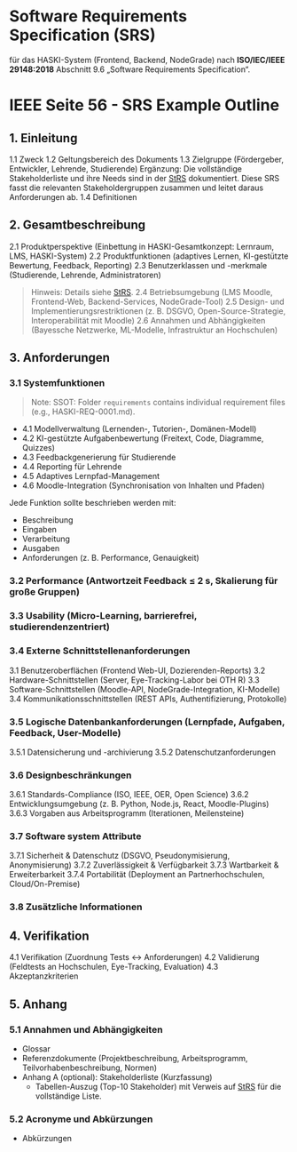 # Software Requirements Specification (SRS)

für das HASKI-System (Frontend, Backend, NodeGrade) nach **ISO/IEC/IEEE 29148:2018** Abschnitt 9.6 „Software Requirements Specification“.

# IEEE Seite 56 - SRS Example Outline

## 1. Einleitung

1.1 Zweck
1.2 Geltungsbereich des Dokuments
1.3 Zielgruppe (Fördergeber, Entwickler, Lehrende, Studierende)
Ergänzung: Die vollständige Stakeholderliste und ihre Needs sind in der [StRS](../strs/StRS.md) dokumentiert. Diese SRS fasst die relevanten Stakeholdergruppen zusammen und leitet daraus Anforderungen ab.
1.4 Definitionen

## 2. Gesamtbeschreibung

2.1 Produktperspektive (Einbettung in HASKI-Gesamtkonzept: Lernraum, LMS, HASKI-System)
2.2 Produktfunktionen (adaptives Lernen, KI-gestützte Bewertung, Feedback, Reporting)
2.3 Benutzerklassen und -merkmale (Studierende, Lehrende, Administratoren)
> Hinweis: Details siehe [StRS](../strs/StRS.md).
2.4 Betriebsumgebung (LMS Moodle, Frontend-Web, Backend-Services, NodeGrade-Tool)
2.5 Design- und Implementierungsrestriktionen (z. B. DSGVO, Open-Source-Strategie, Interoperabilität mit Moodle)
2.6 Annahmen und Abhängigkeiten (Bayessche Netzwerke, ML-Modelle, Infrastruktur an Hochschulen)

## 3. Anforderungen
### 3.1 Systemfunktionen
> Note: SSOT: Folder `requirements` contains individual requirement files (e.g., HASKI-REQ-0001.md).
* 4.1 Modellverwaltung (Lernenden-, Tutorien-, Domänen-Modell)
* 4.2 KI-gestützte Aufgabenbewertung (Freitext, Code, Diagramme, Quizzes)
* 4.3 Feedbackgenerierung für Studierende
* 4.4 Reporting für Lehrende
* 4.5 Adaptives Lernpfad-Management
* 4.6 Moodle-Integration (Synchronisation von Inhalten und Pfaden)

Jede Funktion sollte beschrieben werden mit:

* Beschreibung
* Eingaben
* Verarbeitung
* Ausgaben
* Anforderungen (z. B. Performance, Genauigkeit)

### 3.2 Performance (Antwortzeit Feedback ≤ 2 s, Skalierung für große Gruppen)

### 3.3 Usability (Micro-Learning, barrierefrei, studierendenzentriert)

### 3.4 Externe Schnittstellenanforderungen

3.1 Benutzeroberflächen (Frontend Web-UI, Dozierenden-Reports)
3.2 Hardware-Schnittstellen (Server, Eye-Tracking-Labor bei OTH R)
3.3 Software-Schnittstellen (Moodle-API, NodeGrade-Integration, KI-Modelle)
3.4 Kommunikationsschnittstellen (REST APIs, Authentifizierung, Protokolle)

### 3.5 Logische Datenbankanforderungen (Lernpfade, Aufgaben, Feedback, User-Modelle)

3.5.1 Datensicherung und -archivierung
3.5.2 Datenschutzanforderungen

### 3.6 Designbeschränkungen

3.6.1 Standards-Compliance (ISO, IEEE, OER, Open Science)
3.6.2 Entwicklungsumgebung (z. B. Python, Node.js, React, Moodle-Plugins)
3.6.3 Vorgaben aus Arbeitsprogramm (Iterationen, Meilensteine)

### 3.7 Software system Attribute

3.7.1 Sicherheit & Datenschutz (DSGVO, Pseudonymisierung, Anonymisierung)
3.7.2 Zuverlässigkeit & Verfügbarkeit
3.7.3 Wartbarkeit & Erweiterbarkeit
3.7.4 Portabilität (Deployment an Partnerhochschulen, Cloud/On-Premise)

### 3.8 Zusätzliche Informationen

## 4. Verifikation

4.1 Verifikation (Zuordnung Tests ↔ Anforderungen)
4.2 Validierung (Feldtests an Hochschulen, Eye-Tracking, Evaluation)
4.3 Akzeptanzkriterien

## 5. Anhang

### 5.1 Annahmen und Abhängigkeiten

* Glossar
* Referenzdokumente (Projektbeschreibung, Arbeitsprogramm, Teilvorhabenbeschreibung, Normen)
* Anhang A (optional): Stakeholderliste (Kurzfassung)
  - Tabellen-Auszug (Top-10 Stakeholder) mit Verweis auf [StRS](../strs/StRS.md) für die vollständige Liste.

### 5.2 Acronyme und Abkürzungen
* Abkürzungen